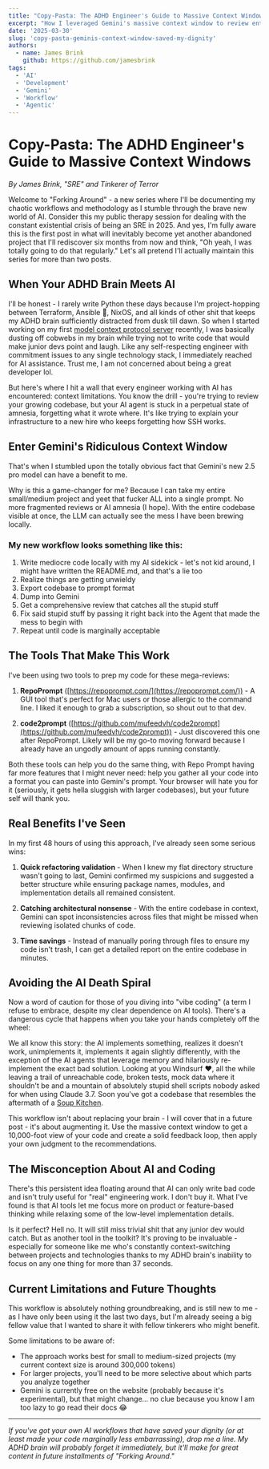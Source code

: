 ```yaml
---
title: "Copy-Pasta: The ADHD Engineer's Guide to Massive Context Windows"
excerpt: "How I leveraged Gemini's massive context window to review entire codebases and save my ADHD brain from project chaos."
date: '2025-03-30'
slug: 'copy-pasta-geminis-context-window-saved-my-dignity'
authors:
  - name: James Brink
    github: https://github.com/jamesbrink
tags:
  - 'AI'
  - 'Development'
  - 'Gemini'
  - 'Workflow'
  - 'Agentic'
---
```


# Copy-Pasta: The ADHD Engineer's Guide to Massive Context Windows

_By James Brink, "SRE" and Tinkerer of Terror_

Welcome to "Forking Around" - a new series where I'll be documenting my chaotic workflows and methodology as I stumble through the brave new world of AI. Consider this my public therapy session for dealing with the constant existential crisis of being an SRE in 2025. And yes, I'm fully aware this is the first post in what will inevitably become yet another abandoned project that I'll rediscover six months from now and think, "Oh yeah, I was totally going to do that regularly." Let's all pretend I'll actually maintain this series for more than two posts.

## When Your ADHD Brain Meets AI

I'll be honest - I rarely write Python these days because I'm project-hopping between Terraform, Ansible 🤮, NixOS, and all kinds of other shit that keeps my ADHD brain sufficiently distracted from dusk till dawn. So when I started working on my first [model context protocol server](https://github.com/utensils/mcp-nixos) recently, I was basically dusting off cobwebs in my brain while trying not to write code that would make junior devs point and laugh. Like any self-respecting engineer with commitment issues to any single technology stack, I immediately reached for AI assistance. Trust me, I am not concerned about being a great developer lol.

But here's where I hit a wall that every engineer working with AI has encountered: context limitations. You know the drill - you're trying to review your growing codebase, but your AI agent is stuck in a perpetual state of amnesia, forgetting what it wrote where. It's like trying to explain your infrastructure to a new hire who keeps forgetting how SSH works.

## Enter Gemini's Ridiculous Context Window

That's when I stumbled upon the totally obvious fact that Gemini's new 2.5 pro model can have a benefit to me.

Why is this a game-changer for me? Because I can take my entire small/medium project and yeet that fucker ALL into a single prompt. No more fragmented reviews or AI amnesia (I hope). With the entire codebase visible at once, the LLM can actually see the mess I have been brewing locally.

### My new workflow looks something like this:

1. Write mediocre code locally with my AI sidekick - let's not kid around, I might have written the README.md, and that's a lie too
2. Realize things are getting unwieldy
3. Export codebase to prompt format
4. Dump into Gemini
5. Get a comprehensive review that catches all the stupid stuff
6. Fix said stupid stuff by passing it right back into the Agent that made the mess to begin with
7. Repeat until code is marginally acceptable

## The Tools That Make This Work

I've been using two tools to prep my code for these mega-reviews:

1. **RepoPrompt** ([https://repoprompt.com/](https://repoprompt.com/)) - A GUI tool that's perfect for Mac users or those allergic to the command line. I liked it enough to grab a subscription, so shout out to that dev.
    
2. **code2prompt** ([https://github.com/mufeedvh/code2prompt](https://github.com/mufeedvh/code2prompt)) - Just discovered this one after RepoPrompt. Likely will be my go-to moving forward because I already have an ungodly amount of apps running constantly.
    

Both these tools can help you do the same thing, with Repo Prompt having far more features that I might never need: help you gather all your code into a format you can paste into Gemini's prompt. Your browser will hate you for it (seriously, it gets hella sluggish with larger codebases), but your future self will thank you.

## Real Benefits I've Seen

In my first 48 hours of using this approach, I've already seen some serious wins:

1. **Quick refactoring validation** - When I knew my flat directory structure wasn't going to last, Gemini confirmed my suspicions and suggested a better structure while ensuring package names, modules, and implementation details all remained consistent.
    
2. **Catching architectural nonsense** - With the entire codebase in context, Gemini can spot inconsistencies across files that might be missed when reviewing isolated chunks of code.
    
3. **Time savings** - Instead of manually poring through files to ensure my code isn't trash, I can get a detailed report on the entire codebase in minutes.
    

## Avoiding the AI Death Spiral

Now a word of caution for those of you diving into "vibe coding" (a term I refuse to embrace, despite my clear dependence on AI tools). There's a dangerous cycle that happens when you take your hands completely off the wheel:

We all know this story: the AI implements something, realizes it doesn't work, unimplements it, implements it again slightly differently, with the exception of the AI agents that leverage memory and hilariously re-implement the exact bad solution. Looking at you Windsurf ❤️, all the while leaving a trail of unreachable code, broken tests, mock data where it shouldn't be and a mountain of absolutely stupid shell scripts nobody asked for when using Claude 3.7. Soon you've got a codebase that resembles the aftermath of a [Soup Kitchen](https://www.urbandictionary.com/define.php?term=Soup%20Kitchen).

This workflow isn't about replacing your brain - I will cover that in a future post - it's about augmenting it. Use the massive context window to get a 10,000-foot view of your code and create a solid feedback loop, then apply your own judgment to the recommendations.

## The Misconception About AI and Coding

There's this persistent idea floating around that AI can only write bad code and isn't truly useful for "real" engineering work. I don't buy it. What I've found is that AI tools let me focus more on product or feature-based thinking while relaxing some of the low-level implementation details.

Is it perfect? Hell no. It will still miss trivial shit that any junior dev would catch. But as another tool in the toolkit? It's proving to be invaluable - especially for someone like me who's constantly context-switching between projects and technologies thanks to my ADHD brain's inability to focus on any one thing for more than 37 seconds.

## Current Limitations and Future Thoughts

This workflow is absolutely nothing groundbreaking, and is still new to me - as I have only been using it the last two days, but I'm already seeing a big fellow value that I wanted to share it with fellow tinkerers who might benefit.

Some limitations to be aware of:

- The approach works best for small to medium-sized projects (my current context size is around 300,000 tokens)
- For larger projects, you'll need to be more selective about which parts you analyze together
- Gemini is currently free on the website (probably because it's experimental), but that might change... no clue because you know I am too lazy to go read their docs 😂

---

_If you've got your own AI workflows that have saved your dignity (or at least made your code marginally less embarrassing), drop me a line. My ADHD brain will probably forget it immediately, but it'll make for great content in future installments of "Forking Around."_
